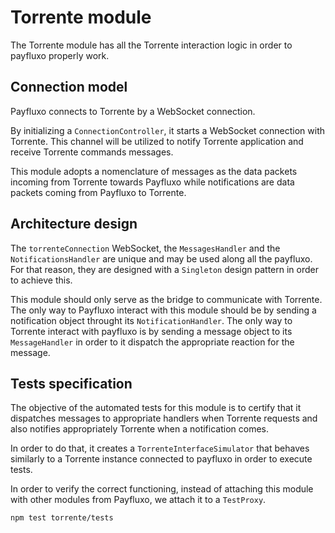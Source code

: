 # Torrente module

The Torrente module has all the Torrente interaction logic in order to payfluxo
properly work.

## Connection model

Payfluxo connects to Torrente by a WebSocket connection.

By initializing a `ConnectionController`, it starts a WebSocket connection
with Torrente. This channel will be utilized to notify Torrente application
and receive Torrente commands messages.

This module adopts a nomenclature of messages as the data packets incoming
from Torrente towards Payfluxo while notifications are data packets coming
from Payfluxo to Torrente.

## Architecture design

The `torrenteConnection` WebSocket, the `MessagesHandler` and the
`NotificationsHandler` are unique and may be used along all the payfluxo.
For that reason, they are designed with a `Singleton` design pattern in order
to achieve this.

This module should only serve as the bridge to communicate with Torrente.
The only way to Payfluxo interact with this module should be by sending a notification object throught its `NotificationHandler`. The only way to Torrente interact with payfluxo is by sending a message object to its 
`MessageHandler` in order to it dispatch the appropriate reaction for the
message.

## Tests specification

The objective of the automated tests for this module is to certify that it
dispatches messages to appropriate handlers when Torrente requests and also
notifies appropriately Torrente when a notification comes.

In order to do that, it creates a `TorrenteInterfaceSimulator` that behaves
similarly to a Torrente instance connected to payfluxo in order to execute
tests.

In order to verify the correct functioning, instead of attaching this module
with other modules from Payfluxo, we attach it to a `TestProxy`.

`npm test torrente/tests`
